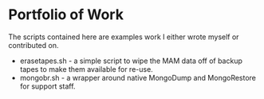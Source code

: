 # Portfolio of Work

The scripts contained here are examples work I either wrote myself or contributed on.

+ erasetapes.sh - a simple script to wipe the MAM data off of backup tapes to make them available for re-use.
+ mongobr.sh - a wrapper around native MongoDump and MongoRestore for support staff.
